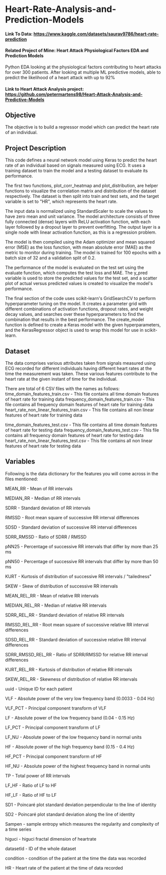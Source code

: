 # Heart-Rate-Analysis-and-Prediction-Models

#### Link To Data: https://www.kaggle.com/datasets/saurav9786/heart-rate-prediction

#### Related Project of Mine: Heart Attack Physiological Factors EDA and Prediction Models
Python EDA looking at the physiological factors contributing to heart attacks for over 300 patients. After looking at multiple ML predictive models, able to predict the likelihood of a heart attack with up to 92%
#### Link to Heart Attack Analysis project: https://github.com/petermartens98/Heart-Attack-Analysis-and-Predictive-Models 


## Objective
The objective is to build a regressor model which can predict the heart rate of an individual.

## Project Description
This code defines a neural network model using Keras to predict the heart rate of an individual based on signals measured using ECG. It uses a training dataset to train the model and a testing dataset to evaluate its performance.

The first two functions, plot_corr_heatmap and plot_distribution, are helper functions to visualize the correlation matrix and distribution of the dataset respectively. The dataset is then split into train and test sets, and the target variable is set to "HR", which represents the heart rate.

The input data is normalized using StandardScaler to scale the values to have zero mean and unit variance. The model architecture consists of three fully connected (dense) layers with ReLU activation function, with each layer followed by a dropout layer to prevent overfitting. The output layer is a single node with linear activation function, as this is a regression problem.

The model is then compiled using the Adam optimizer and mean squared error (MSE) as the loss function, with mean absolute error (MAE) as the metric to monitor during training. The model is trained for 100 epochs with a batch size of 32 and a validation split of 0.2.

The performance of the model is evaluated on the test set using the evaluate function, which computes the test loss and MAE. The y_pred variable is used to store the predicted values for the test set, and a scatter plot of actual versus predicted values is created to visualize the model's performance.

The final section of the code uses scikit-learn's GridSearchCV to perform hyperparameter tuning on the model. It creates a parameter grid with different combinations of activation functions, dropout rates, and weight decay values, and searches over these hyperparameters to find the combination that results in the best performance. The create_model function is defined to create a Keras model with the given hyperparameters, and the KerasRegressor object is used to wrap this model for use in scikit-learn.

## Dataset
The data comprises various attributes taken from signals measured using ECG recorded for different individuals having different heart rates at the time the measurement was taken. These various features contribute to the heart rate at the given instant of time for the individual.

There are total of 6 CSV files with the names as follows:
time_domain_features_train.csv - This file contains all time domain features of heart rate for training data
frequency_domain_features_train.csv - This file contains all frequency domain features of heart rate for training data
heart_rate_non_linear_features_train.csv - This file contains all non linear features of heart rate for training data

time_domain_features_test.csv - This file contains all time domain features of heart rate for testing data
frequency_domain_features_test.csv - This file contains all frequency domain features of heart rate for testing data
heart_rate_non_linear_features_test.csv - This file contains all non linear features of heart rate for testing data

## Variables

Following is the data dictionary for the features you will come across in the files mentioned:

MEAN_RR - Mean of RR intervals

MEDIAN_RR - Median of RR intervals

SDRR - Standard deviation of RR intervals

RMSSD - Root mean square of successive RR interval differences

SDSD - Standard deviation of successive RR interval differences

SDRR_RMSSD - Ratio of SDRR / RMSSD

pNN25 - Percentage of successive RR intervals that differ by more than 25 ms

pNN50 - Percentage of successive RR intervals that differ by more than 50 ms

KURT - Kurtosis of distribution of successive RR intervals / "tailedness"

SKEW - Skew of distribution of successive RR intervals

MEAN_REL_RR - Mean of relative RR intervals

MEDIAN_REL_RR - Median of relative RR intervals

SDRR_REL_RR - Standard deviation of relative RR intervals

RMSSD_REL_RR - Root mean square of successive relative RR interval differences

SDSD_REL_RR - Standard deviation of successive relative RR interval differences

SDRR_RMSSD_REL_RR - Ratio of SDRR/RMSSD for relative RR interval differences

KURT_REL_RR - Kurtosis of distribution of relative RR intervals

SKEW_REL_RR - Skewness of distribution of relative RR intervals

uuid - Unique ID for each patient

VLF - Absolute power of the very low frequency band (0.0033 - 0.04 Hz)

VLF_PCT - Principal component transform of VLF

LF - Absolute power of the low frequency band (0.04 - 0.15 Hz)

LF_PCT - Principal component transform of LF

LF_NU - Absolute power of the low frequency band in normal units

HF - Absolute power of the high frequency band (0.15 - 0.4 Hz)

HF_PCT - Principal component transform of HF

HF_NU - Absolute power of the highest frequency band in normal units

TP - Total power of RR intervals

LF_HF - Ratio of LF to HF

HF_LF - Ratio of HF to LF

SD1 - Poincaré plot standard deviation perpendicular to the line of identity

SD2 - Poincaré plot standard deviation along the line of identity

Sampen - sample entropy which measures the regularity and complexity of a time series

higuci - higuci fractal dimension of heartrate

datasetId - ID of the whole dataset

condition - condition of the patient at the time the data was recorded

HR - Heart rate of the patient at the time of data recorded
